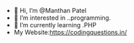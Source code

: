 - 👋 Hi, I’m @Manthan Patel
- 👀 I’m interested in ..programming.
- 🌱 I’m currently learning .PHP
- My Website:https://codingquestions.in/

<!---
Manthan2312/Manthan2312 is a ✨ special ✨ repository because its `README.md` (this file) appears on your GitHub profile.
You can click the Preview link to take a look at your changes.
--->
